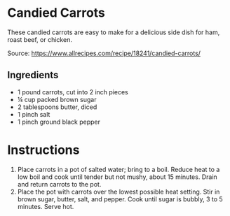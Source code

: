 # Candied Carrots

These candied carrots are easy to make for a delicious side dish for ham, roast beef, or chicken.

Source: https://www.allrecipes.com/recipe/18241/candied-carrots/

## Ingredients

- 1 pound carrots, cut into 2 inch pieces
- ¼ cup packed brown sugar
- 2 tablespoons butter, diced
- 1 pinch salt
- 1 pinch ground black pepper


# Instructions

1. Place carrots in a pot of salted water; bring to a boil. Reduce heat to a low boil and cook until tender but not mushy, about 15 minutes. Drain and return carrots to the pot.
2. Place the pot with carrots over the lowest possible heat setting. Stir in brown sugar, butter, salt, and pepper. Cook until sugar is bubbly, 3 to 5 minutes. Serve hot.

